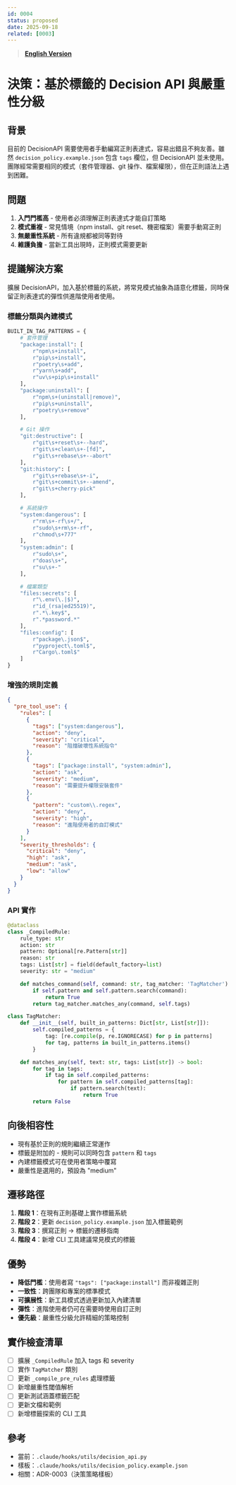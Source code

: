```yaml
---
id: 0004
status: proposed
date: 2025-09-18
related: [0003]
---
```


> **[English Version](./0004-decision-api-tag-system.md)**

# 決策：基於標籤的 Decision API 與嚴重性分級

## 背景
目前的 DecisionAPI 需要使用者手動編寫正則表達式，容易出錯且不夠友善。雖然 `decision_policy.example.json` 包含 `tags` 欄位，但 DecisionAPI 並未使用。團隊經常需要相同的模式（套件管理器、git 操作、檔案權限），但在正則語法上遇到困難。

## 問題
1. **入門門檻高** - 使用者必須理解正則表達式才能自訂策略
2. **模式重複** - 常見情境（npm install、git reset、機密檔案）需要手動寫正則
3. **無嚴重性系統** - 所有違規都被同等對待
4. **維護負擔** - 當新工具出現時，正則模式需要更新

## 提議解決方案
擴展 DecisionAPI，加入基於標籤的系統，將常見模式抽象為語意化標籤，同時保留正則表達式的彈性供進階使用者使用。

### 標籤分類與內建模式

```python
BUILT_IN_TAG_PATTERNS = {
    # 套件管理
    "package:install": [
        r"npm\s+install",
        r"pip\s+install",
        r"poetry\s+add",
        r"yarn\s+add",
        r"uv\s+pip\s+install"
    ],
    "package:uninstall": [
        r"npm\s+(uninstall|remove)",
        r"pip\s+uninstall",
        r"poetry\s+remove"
    ],

    # Git 操作
    "git:destructive": [
        r"git\s+reset\s+--hard",
        r"git\s+clean\s+-[fd]",
        r"git\s+rebase\s+--abort"
    ],
    "git:history": [
        r"git\s+rebase\s+-i",
        r"git\s+commit\s+--amend",
        r"git\s+cherry-pick"
    ],

    # 系統操作
    "system:dangerous": [
        r"rm\s+-rf\s+/",
        r"sudo\s+rm\s+-rf",
        r"chmod\s+777"
    ],
    "system:admin": [
        r"sudo\s+",
        r"doas\s+",
        r"su\s+-"
    ],

    # 檔案類型
    "files:secrets": [
        r"\.env(\.|$)",
        r"id_(rsa|ed25519)",
        r".*\.key$",
        r".*password.*"
    ],
    "files:config": [
        r"package\.json$",
        r"pyproject\.toml$",
        r"Cargo\.toml$"
    ]
}
```

### 增強的規則定義

```json
{
  "pre_tool_use": {
    "rules": [
      {
        "tags": ["system:dangerous"],
        "action": "deny",
        "severity": "critical",
        "reason": "阻擋破壞性系統指令"
      },
      {
        "tags": ["package:install", "system:admin"],
        "action": "ask",
        "severity": "medium",
        "reason": "需要提升權限安裝套件"
      },
      {
        "pattern": "custom\\.regex",
        "action": "deny",
        "severity": "high",
        "reason": "進階使用者的自訂模式"
      }
    ],
    "severity_thresholds": {
      "critical": "deny",
      "high": "ask",
      "medium": "ask",
      "low": "allow"
    }
  }
}
```

### API 實作

```python
@dataclass
class _CompiledRule:
    rule_type: str
    action: str
    pattern: Optional[re.Pattern[str]]
    reason: str
    tags: List[str] = field(default_factory=list)
    severity: str = "medium"

    def matches_command(self, command: str, tag_matcher: 'TagMatcher') -> bool:
        if self.pattern and self.pattern.search(command):
            return True
        return tag_matcher.matches_any(command, self.tags)

class TagMatcher:
    def __init__(self, built_in_patterns: Dict[str, List[str]]):
        self.compiled_patterns = {
            tag: [re.compile(p, re.IGNORECASE) for p in patterns]
            for tag, patterns in built_in_patterns.items()
        }

    def matches_any(self, text: str, tags: List[str]) -> bool:
        for tag in tags:
            if tag in self.compiled_patterns:
                for pattern in self.compiled_patterns[tag]:
                    if pattern.search(text):
                        return True
        return False
```

## 向後相容性
- 現有基於正則的規則繼續正常運作
- 標籤是附加的 - 規則可以同時包含 `pattern` 和 `tags`
- 內建標籤模式可在使用者策略中覆寫
- 嚴重性是選用的，預設為 "medium"

## 遷移路徑
1. **階段 1**：在現有正則基礎上實作標籤系統
2. **階段 2**：更新 `decision_policy.example.json` 加入標籤範例
3. **階段 3**：撰寫正則 → 標籤的遷移指南
4. **階段 4**：新增 CLI 工具建議常見模式的標籤

## 優勢
- **降低門檻**：使用者寫 `"tags": ["package:install"]` 而非複雜正則
- **一致性**：跨團隊和專案的標準模式
- **可擴展性**：新工具模式透過更新加入內建清單
- **彈性**：進階使用者仍可在需要時使用自訂正則
- **優先級**：嚴重性分級允許精細的策略控制

## 實作檢查清單
- [ ] 擴展 `_CompiledRule` 加入 tags 和 severity
- [ ] 實作 `TagMatcher` 類別
- [ ] 更新 `_compile_pre_rules` 處理標籤
- [ ] 新增嚴重性閾值解析
- [ ] 更新測試涵蓋標籤匹配
- [ ] 更新文檔和範例
- [ ] 新增標籤探索的 CLI 工具

## 參考
- 當前：`.claude/hooks/utils/decision_api.py`
- 樣板：`.claude/hooks/utils/decision_policy.example.json`
- 相關：ADR-0003（決策策略樣板）